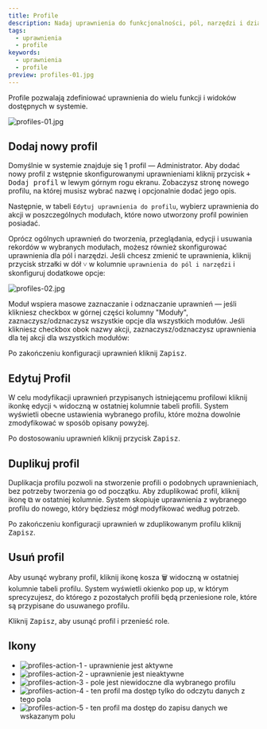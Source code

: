 ```yaml
---
title: Profile
description: Nadaj uprawnienia do funkcjonalności, pól, narzędzi i działań, wykorzystywanych przez użytkowników systemu podczas codziennej pracy z systemem.
tags:
  - uprawnienia
  - profile
keywords:
  - uprawnienia
  - profile
preview: profiles-01.jpg
---
```


Profile pozwalają zdefiniować uprawnienia do wielu funkcji i widoków dostępnych w systemie.

![profiles-01.jpg](profiles-01.jpg)

## Dodaj nowy profil

Domyślnie w systemie znajduje się 1 profil — Administrator. Aby dodać nowy profil z wstępnie skonfigurowanymi uprawnieniami kliknij przycisk <kbd>+ Dodaj profil</kbd> w lewym górnym rogu ekranu. Zobaczysz stronę nowego profilu, na której musisz wybrać nazwę i opcjonalnie dodać jego opis. 

Następnie, w tabeli `Edytuj uprawnienia do profilu`, wybierz uprawnienia do akcji w poszczególnych modułach, które nowo utworzony profil powinien posiadać.

Oprócz ogólnych uprawnień do tworzenia, przeglądania, edycji i usuwania rekordów w wybranych modułach, możesz również skonfigurować uprawnienia dla pól i narzędzi. Jeśli chcesz zmienić te uprawnienia, kliknij przycisk strzałki w dół <kbd>˅</kbd> w kolumnie `uprawnienia do pól i narzędzi` i skonfiguruj dodatkowe opcje:

![profiles-02.jpg](profiles-02.jpg)

Moduł wspiera masowe zaznaczanie i odznaczanie uprawnień — jeśli klikniesz checkbox w górnej części kolumny "Moduły", zaznaczysz/odznaczysz wszystkie opcje dla wszystkich modułów. Jeśli klikniesz checkbox obok nazwy akcji, zaznaczysz/odznaczysz uprawnienia dla tej akcji dla wszystkich modułów:

Po zakończeniu konfiguracji uprawnień kliknij <kbd>Zapisz</kbd>.

## Edytuj Profil

W celu modyfikacji uprawnień przypisanych istniejącemu profilowi kliknij ikonkę edycji <kbd>✎</kbd> widoczną w ostatniej kolumnie tabeli profili. System wyświetli obecne ustawienia wybranego profilu, które można dowolnie zmodyfikować w sposób opisany powyżej.

Po dostosowaniu uprawnień kliknij przycisk <kbd>Zapisz</kbd>.

## Duplikuj profil

Duplikacja profilu pozwoli na stworzenie profili o podobnych uprawnieniach, bez potrzeby tworzenia go od początku. Aby zduplikować profil, kliknij ikonę <kbd>⧉</kbd> w ostatniej kolumnie. System skopiuje uprawnienia z wybranego profilu do nowego, który będziesz mógł modyfikować według potrzeb.

Po zakończeniu konfiguracji uprawnień w zduplikowanym profilu kliknij <kbd>Zapisz</kbd>.

## Usuń profil

Aby usunąć wybrany profil, kliknij ikonę kosza <kbd>🗑</kbd> widoczną w ostatniej kolumnie tabeli profilu. System wyświetli okienko pop up, w którym sprecyzujesz, do którego z pozostałych profili będą przeniesione role, które są przypisane do usuwanego profilu.

Kliknij <kbd>Zapisz</kbd>, aby usunąć profil i przenieść role.

## Ikony

- ![profiles-action-1](profiles-action-1.jpg) - uprawnienie jest aktywne
- ![profiles-action-2](profiles-action-2.jpg) - uprawnienie jest nieaktywne
- ![profiles-action-3](profiles-action-3.jpg) - pole jest niewidoczne dla wybranego profilu
- ![profiles-action-4](profiles-action-4.jpg) - ten profil ma dostęp tylko do odczytu danych z tego pola
- ![profiles-action-5](profiles-action-5.jpg) - ten profil ma dostęp do zapisu danych we wskazanym polu
